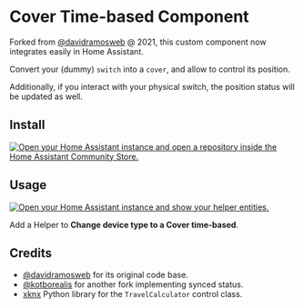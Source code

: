 # Cover Time-based Component

Forked from [@davidramosweb](https://github.com/davidramosweb/home-assistant-custom-components-cover-time-based) @ 2021,
this custom component now integrates easily in Home Assistant.

Convert your (dummy) `switch` into a `cover`, and allow to control its position.

Additionally, if you interact with your physical switch, the position status will be updated as well.

## Install

[![Open your Home Assistant instance and open a repository inside the Home Assistant Community Store.](https://my.home-assistant.io/badges/hacs_repository.svg)](https://my.home-assistant.io/redirect/hacs_repository/?owner=duhow&repository=hass-cover-time-based&category=integration)

## Usage

[![Open your Home Assistant instance and show your helper entities.](https://my.home-assistant.io/badges/helpers.svg)](https://my.home-assistant.io/redirect/helpers/)

Add a Helper to **Change device type to a Cover time-based**.

## Credits

* [@davidramosweb](https://github.com/davidramosweb) for its original code base.
* [@kotborealis](https://github.com/kotborealis/home-assistant-custom-components-cover-time-based-synced) for another fork implementing synced status.
* [xknx](https://xknx.io/) Python library for the `TravelCalculator` control class.
